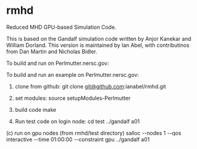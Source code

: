 # rmhd
Reduced MHD GPU-based Simulation Code.

This is based on the Gandalf simulation code written by Anjor Kanekar and William Dorland.
This version is maintained by Ian Abel, with contributinos from Dan Martin and Nicholas Bidler.

To build and run on Perlmutter.nersc.gov:

To build and run an example on Perlmutter.nersc.gov:

1. clone from github:
git clone git@github.com:ianabel/rmhd.git

2. set modules:
source setupModules-Perlmutter

3. build code
make

4. Run test code on login node:
cd test
../gandalf a01

(c) run on gpu nodes (from rmhd/test directory)
salloc --nodes 1 --qos interactive --time 01:00:00 --constraint gpu
../gandalf a01



